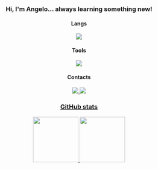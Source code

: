 <h3 align="center">Hi, I'm Angelo... always learning something new!</h2>

<h4 align="center">Langs</h4>
<p align="center">
  <a href='https://skillicons.dev'>
    <img src='https://skillicons.dev/icons?i=python,js,ts,nodejs,html,css'/>
  </a>
</p>

<h4 align="center">Tools</h4>
<p align="center">
  <a href="https://skillicons.dev">
    <img src='https://skillicons.dev/icons?i=vscode,git,github,linux'/>
  </a>
</p>

<h4 align="center">Contacts</h4>

<p align="center">
  <a
href='https://instagram.com/xwhelima'
target="_blank">
<img src='https://skillicons.dev/icons?i=instagram'
  </a>
<!-- Divide the space -->
  <a
href='https://www.linkedin.com/in/angelo-lima-a53886231'
target="_blank">
<img src='https://skillicons.dev/icons?i=linkedin'
  </a>
</p>

<h3 align="center">GitHub stats</h3>
<div align="center">
  <a href='https://github.com/Angelollima'>
  <img height="120em" src='https://github-readme-stats.vercel.app/api?username=Angelollima&show_icons=true&theme=tokyonight&include_all_commits=true&count_private=true'/>
  <img height="120em" src='https://github-readme-stats.vercel.app/api/top-langs/?username=Angelollima&layout=compact&langs_count=7&theme=tokyonight'/>
</div>
